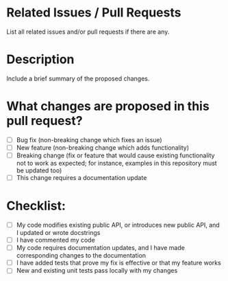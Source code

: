 # Related Issues / Pull Requests

List all related issues and/or pull requests if there are any.

# Description

Include a brief summary of the proposed changes.

# What changes are proposed in this pull request?

- [ ] Bug fix (non-breaking change which fixes an issue)
- [ ] New feature (non-breaking change which adds functionality)
- [ ] Breaking change (fix or feature that would cause existing functionality not to work as expected; for instance, examples in this repository must be updated too)
- [ ] This change requires a documentation update

# Checklist:

- [ ] My code modifies existing public API, or introduces new public API, and I updated or wrote docstrings
- [ ] I have commented my code
- [ ] My code requires documentation updates, and I have made corresponding changes to the documentation
- [ ] I have added tests that prove my fix is effective or that my feature works
- [ ] New and existing unit tests pass locally with my changes
